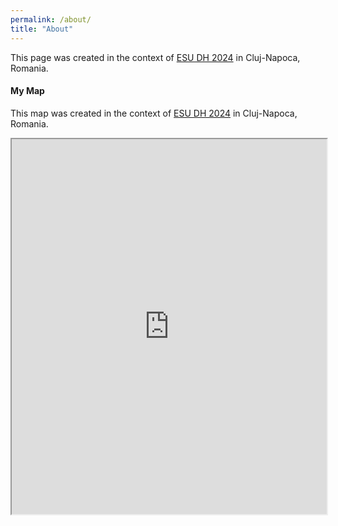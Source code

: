 ```yaml
---
permalink: /about/
title: "About"
---
```


This page was created in the context of [ESU DH 2024](https://esu-ct.conference.ubbcluj.ro/) in Cluj-Napoca, Romania.



#### My Map

This map was created in the context of [ESU DH 2024](https://esu-ct.conference.ubbcluj.ro/) in Cluj-Napoca, Romania.

<iframe src="https://github.com/vvvyyynet/vvvyyynet.github.io/tree/master/assets/map/index.html" width="100%" height="600px"/>

